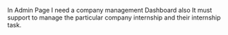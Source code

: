 In Admin Page I need a company management Dashboard also It must support to manage the particular company internship and their internship task.